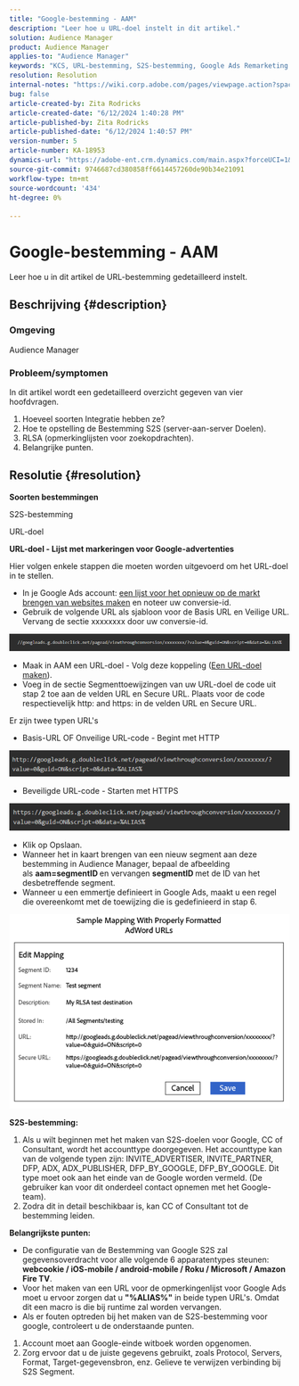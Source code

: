 ```yaml
---
title: "Google-bestemming - AAM"
description: "Leer hoe u URL-doel instelt in dit artikel."
solution: Audience Manager
product: Audience Manager
applies-to: "Audience Manager"
keywords: "KCS, URL-bestemming, S2S-bestemming, Google Ads Remarketing List"
resolution: Resolution
internal-notes: "https://wiki.corp.adobe.com/pages/viewpage.action?spaceKey=MCPI&title=Google+-+AAM+Destination"
bug: false
article-created-by: Zita Rodricks
article-created-date: "6/12/2024 1:40:28 PM"
article-published-by: Zita Rodricks
article-published-date: "6/12/2024 1:40:57 PM"
version-number: 5
article-number: KA-18953
dynamics-url: "https://adobe-ent.crm.dynamics.com/main.aspx?forceUCI=1&pagetype=entityrecord&etn=knowledgearticle&id=3da9b051-c128-ef11-840b-000d3a372703"
source-git-commit: 9746687cd380858ff6614457260de90b34e21091
workflow-type: tm+mt
source-wordcount: '434'
ht-degree: 0%

---
```


# Google-bestemming - AAM


Leer hoe u in dit artikel de URL-bestemming gedetailleerd instelt.

## Beschrijving {#description}


### Omgeving

Audience Manager

### Probleem/symptomen

In dit artikel wordt een gedetailleerd overzicht gegeven van vier hoofdvragen.

1. Hoeveel soorten Integratie hebben ze?
2. Hoe te opstelling de Bestemming S2S (server-aan-server Doelen).
3. RLSA (opmerkinglijsten voor zoekopdrachten).
4. Belangrijke punten.



## Resolutie {#resolution}


<b>Soorten bestemmingen</b>

S2S-bestemming

URL-doel

<b>URL-doel - Lijst met markeringen voor Google-advertenties</b>

Hier volgen enkele stappen die moeten worden uitgevoerd om het URL-doel in te stellen.

- In je Google Ads account: [een lijst voor het opnieuw op de markt brengen van websites maken](https://support.google.com/google-ads/answer/2454064?hl=en) en noteer uw conversie-id.
- Gebruik de volgende URL als sjabloon voor de Basis URL en Veilige URL. Vervang de sectie xxxxxxxx door uw conversie-id.


![](assets/d548e9c4-67aa-ec11-983f-000d3a349120.png)

- Maak in AAM een URL-doel - Volg deze koppeling ([Een URL-doel maken](https://experienceleague.adobe.com/en/docs/audience-manager/user-guide/features/destinations/custom-destinations/create-url-destination)).
- Voeg in de sectie Segmenttoewijzingen van uw URL-doel de code uit stap 2 toe aan de velden URL en Secure URL. Plaats voor de code respectievelijk http: and https: in de velden URL en Secure URL.


Er zijn twee typen URL&#39;s

- Basis-URL OF Onveilige URL-code - Begint met HTTP


![](assets/d73cf7d9-69aa-ec11-983f-000d3a349523.png)

- Beveiligde URL-code - Starten met HTTPS


![](assets/141662e3-69aa-ec11-983f-000d3a349523.png)

- Klik op Opslaan.
- Wanneer het in kaart brengen van een nieuw segment aan deze bestemming in Audience Manager, bepaal de afbeelding als <b>aam=segmentID </b>en vervangen <b>segmentID </b>met de ID van het desbetreffende segment.
- Wanneer u een emmertje definieert in Google Ads, maakt u een regel die overeenkomt met de toewijzing die is gedefinieerd in stap 6.


![](assets/64abac91-6aaa-ec11-983f-000d3a349523.png)

<b>S2S-bestemming:</b>

1. Als u wilt beginnen met het maken van S2S-doelen voor Google, CC of Consultant, wordt het accounttype doorgegeven. Het accounttype kan van de volgende typen zijn: INVITE_ADVERTISER, INVITE_PARTNER, DFP, ADX, ADX_PUBLISHER, DFP_BY_GOOGLE, DFP_BY_GOOGLE. Dit type moet ook aan het einde van de Google worden vermeld. (De gebruiker kan voor dit onderdeel contact opnemen met het Google-team).
2. Zodra dit in detail beschikbaar is, kan CC of Consultant tot de bestemming leiden.


<b>Belangrijkste punten: </b>

- De configuratie van de Bestemming van Google S2S zal gegevensoverdracht voor alle volgende 6 apparatentypes steunen:  <b>webcookie / iOS-mobile / android-mobile / Roku / Microsoft / Amazon Fire TV</b>.
- Voor het maken van een URL voor de opmerkingenlijst voor Google Ads moet u ervoor zorgen dat u <b>&quot;%ALIAS%&quot;</b> in beide typen URL&#39;s. Omdat dit een macro is die bij runtime zal worden vervangen.
- Als er fouten optreden bij het maken van de S2S-bestemming voor google, controleert u de onderstaande punten.


1. Account moet aan Google-einde witboek worden opgenomen.
2. Zorg ervoor dat u de juiste gegevens gebruikt, zoals Protocol, Servers, Format, Target-gegevensbron, enz. Gelieve te verwijzen verbinding bij S2S Segment.













































